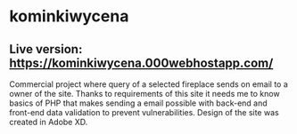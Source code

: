 # kominkiwycena
## Live version: https://kominkiwycena.000webhostapp.com/

Commercial project where query of a selected fireplace sends on email to a owner of the site. Thanks to requirements of this site it needs me to know basics of PHP that makes sending a email possible with back-end and front-end data validation to prevent vulnerabilities. Design of the site was created in Adobe XD. 
